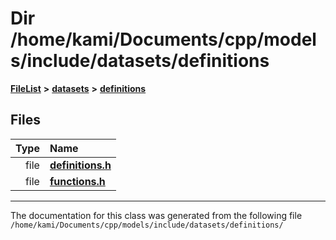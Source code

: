 

# Dir /home/kami/Documents/cpp/models/include/datasets/definitions



[**FileList**](files.md) **>** [**datasets**](dir_29ff4802398ba4a572b958e731c7adb4.md) **>** [**definitions**](dir_92610beb03a79c6b2c32aee384ba5d92.md)












## Files

| Type | Name |
| ---: | :--- |
| file | [**definitions.h**](definitions_8h.md) <br> |
| file | [**functions.h**](functions_8h.md) <br> |



























































------------------------------
The documentation for this class was generated from the following file `/home/kami/Documents/cpp/models/include/datasets/definitions/`

